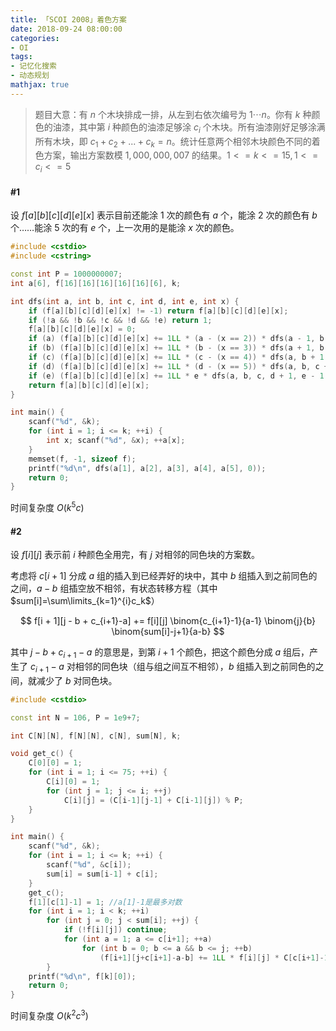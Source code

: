 ```yaml
---
title: 「SCOI 2008」着色方案
date: 2018-09-24 08:00:00
categories:
- OI
tags:
- 记忆化搜索
- 动态规划
mathjax: true
---
```


> 题目大意：有 $n$ 个木块排成一排，从左到右依次编号为 $1\cdots n$。你有 $k$ 种颜色的油漆，其中第 $i$ 种颜色的油漆足够涂 $c_i$ 个木块。所有油漆刚好足够涂满所有木块，即 $c_1+c_2+...+c_k=n$。统计任意两个相邻木块颜色不同的着色方案，输出方案数模 $1,000,000,007$ 的结果。$1 <= k <= 15, 1 <= c_i <= 5$

#### #1

设 $f[a][b][c][d][e][x]$ 表示目前还能涂 $1$ 次的颜色有 $a$ 个，能涂 $2$ 次的颜色有 $b$ 个……能涂 $5$ 次的有 $e$ 个，上一次用的是能涂 $x$ 次的颜色。

```c++
#include <cstdio>
#include <cstring>

const int P = 1000000007;
int a[6], f[16][16][16][16][16][6], k;

int dfs(int a, int b, int c, int d, int e, int x) {
    if (f[a][b][c][d][e][x] != -1) return f[a][b][c][d][e][x];
    if (!a && !b && !c && !d && !e) return 1;
    f[a][b][c][d][e][x] = 0;
    if (a) (f[a][b][c][d][e][x] += 1LL * (a - (x == 2)) * dfs(a - 1, b, c, d, e, 1) % P) %= P;
    if (b) (f[a][b][c][d][e][x] += 1LL * (b - (x == 3)) * dfs(a + 1, b - 1, c, d, e, 2) % P) %= P;
    if (c) (f[a][b][c][d][e][x] += 1LL * (c - (x == 4)) * dfs(a, b + 1, c - 1, d, e, 3) % P) %= P;
    if (d) (f[a][b][c][d][e][x] += 1LL * (d - (x == 5)) * dfs(a, b, c + 1, d - 1, e, 4) % P) %= P;
    if (e) (f[a][b][c][d][e][x] += 1LL * e * dfs(a, b, c, d + 1, e - 1, 5) % P) %= P;
    return f[a][b][c][d][e][x];
}

int main() {
    scanf("%d", &k);
    for (int i = 1; i <= k; ++i) {
        int x; scanf("%d", &x); ++a[x];
    }
    memset(f, -1, sizeof f);
    printf("%d\n", dfs(a[1], a[2], a[3], a[4], a[5], 0));
    return 0;
}
```

时间复杂度 $O(k^5c)$

#### #2

设 $f[i][j]$ 表示前 $i$ 种颜色全用完，有 $j$ 对相邻的同色块的方案数。

考虑将 $c[i+1]$ 分成 $a$ 组的插入到已经弄好的块中，其中 $b$ 组插入到之前同色的之间，$a-b$ 组插空放不相邻，有状态转移方程（其中 $sum[i]=\sum\limits_{k=1}^{i}c_k$）

$$
f[i + 1][j - b + c_{i+1}-a] += f[i][j] \binom{c_{i+1}-1}{a-1} \binom{j}{b} \binom{sum[i]-j+1}{a-b}
$$

其中 $j-b+c_{i+1}-a$ 的意思是，到第 $i+1$ 个颜色，把这个颜色分成 $a$ 组后，产生了 $c_{i+1}-a$ 对相邻的同色块（组与组之间互不相邻），$b$ 组插入到之前同色的之间，就减少了 $b$ 对同色块。

```c++
#include <cstdio>

const int N = 106, P = 1e9+7;

int C[N][N], f[N][N], c[N], sum[N], k;

void get_c() {
    C[0][0] = 1;
    for (int i = 1; i <= 75; ++i) {
        C[i][0] = 1;
        for (int j = 1; j <= i; ++j)
            C[i][j] = (C[i-1][j-1] + C[i-1][j]) % P;
    }
}

int main() {
    scanf("%d", &k);
    for (int i = 1; i <= k; ++i) {
        scanf("%d", &c[i]);
        sum[i] = sum[i-1] + c[i];
    }
    get_c();
    f[1][c[1]-1] = 1; //a[1]-1是最多对数
    for (int i = 1; i < k; ++i)
        for (int j = 0; j < sum[i]; ++j) {
            if (!f[i][j]) continue;
            for (int a = 1; a <= c[i+1]; ++a)
                for (int b = 0; b <= a && b <= j; ++b)
                    (f[i+1][j+c[i+1]-a-b] += 1LL * f[i][j] * C[c[i+1]-1][a-1] % P * C[j][b] % P * C[sum[i]-j+1][a-b] % P) %= P;
        }
    printf("%d\n", f[k][0]);
    return 0;
}
```

时间复杂度 $O(k^2c^3)$
